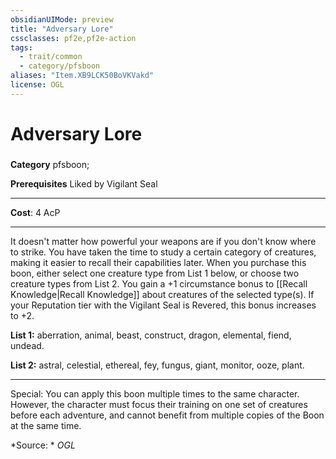 ```yaml
---
obsidianUIMode: preview
title: "Adversary Lore"
cssclasses: pf2e,pf2e-action
tags:
  - trait/common
  - category/pfsboon
aliases: "Item.XB9LCK50BoVKVakd"
license: OGL
---
```

# Adversary Lore

### 

**Category** pfsboon; 



**Prerequisites** Liked by Vigilant Seal
* * *
**Cost**: 4 AcP

* * *

It doesn't matter how powerful your weapons are if you don't know where to strike. You have taken the time to study a certain category of creatures, making it easier to recall their capabilities later. When you purchase this boon, either select one creature type from List 1 below, or choose two creature types from List 2. You gain a +1 circumstance bonus to [[Recall Knowledge|Recall Knowledge]] about creatures of the selected type(s). If your Reputation tier with the Vigilant Seal is Revered, this bonus increases to +2.

**List 1:** aberration, animal, beast, construct, dragon, elemental, fiend, undead.

**List 2:** astral, celestial, ethereal, fey, fungus, giant, monitor, ooze, plant.

* * *

Special: You can apply this boon multiple times to the same character. However, the character must focus their training on one set of creatures before each adventure, and cannot benefit from multiple copies of the Boon at the same time.

*Source: *
*OGL*